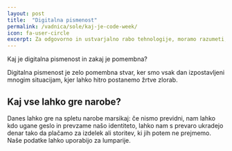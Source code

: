 ```yaml
---
layout: post
title:  "Digitalna pismenost"
permalink: /vadnica/sole/kaj-je-code-week/
icon: fa-user-circle
excerpt: Za odgovorno in ustvarjalno rabo tehnologije, moramo razumeti, kako deluje.
---
```


Kaj je digitalna pismenost in zakaj je pomembna?

Digitalna pismenost je zelo pomembna stvar, ker smo vsak dan izpostavljeni mnogim situacijam, kjer lahko hitro postanemo žrtve zlorab. 

## Kaj vse lahko gre narobe?
Danes lahko gre na spletu narobe marsikaj: če nismo previdni, nam lahko kdo ugane geslo in prevzame našo identiteto, lahko nam s prevaro ukradejo denar tako da plačamo za izdelek ali storitev, ki jih potem ne prejmemo. Naše podatke lahko uporabijo za lumparije.
